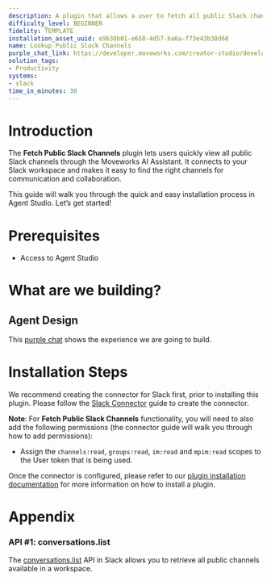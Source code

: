 ```yaml
---
description: A plugin that allows a user to fetch all public Slack channels.
difficulty_level: BEGINNER
fidelity: TEMPLATE
installation_asset_uuid: e9638b01-e658-4d57-ba6a-f73e43b38d68
name: Lookup Public Slack Channels
purple_chat_link: https://developer.moveworks.com/creator-studio/developer-tools/purple-chat/?conversation=%7B%22startTimestamp%22%3A%2211%3A43+AM%22%2C%22messages%22%3A%5B%7B%22parts%22%3A%5B%7B%22richText%22%3A%22%3Cp%3ECan+you+tell+me+which+public+channels+exist+in+our+workspace%3F%3C%2Fp%3E%22%7D%5D%2C%22role%22%3A%22user%22%7D%2C%7B%22parts%22%3A%5B%7B%22reasoningSteps%22%3A%5B%7B%22richText%22%3A%22I+am+connecting+to+the+%3Cb%3ESlack%3C%2Fb%3E+API+to+retrieve+a+list+of+all+public+channels+in+your+workspace.%22%2C%22status%22%3A%22pending%22%7D%2C%7B%22richText%22%3A%22Successfully+retrieved+the+channel+list+from+%3Cb%3ESlack%3C%2Fb%3E.%22%2C%22status%22%3A%22success%22%7D%5D%7D%2C%7B%22richText%22%3A%22%3Cp%3EHere+are+the+%3Cb%3Epublic+Slack+channels%3C%2Fb%3E+currently+available+in+our+workspace%3A%3C%2Fp%3E%5Cn%3Col%3E%5Cn++%3Cli%3E%3Cb%3Erandom%3C%2Fb%3E%3C%2Fli%3E%5Cn++%3Cli%3E%3Cb%3Ecricket%3C%2Fb%3E%3C%2Fli%3E%5Cn++%3Cli%3E%3Cb%3Esocial%3C%2Fb%3E%3C%2Fli%3E%5Cn++%3Cli%3E%3Cb%3Ecreator-studio%3C%2Fb%3E%3C%2Fli%3E%5Cn++%3Cli%3E%3Cb%3Egeneral%3C%2Fb%3E%3C%2Fli%3E%5Cn%3C%2Fol%3E%22%7D%5D%2C%22role%22%3A%22assistant%22%7D%5D%7D
solution_tags:
- Productivity
systems:
- slack
time_in_minutes: 30
---
```


# Introduction

The **Fetch Public Slack Channels** plugin lets users quickly view all public Slack channels through the Moveworks AI Assistant. It connects to your Slack workspace and makes it easy to find the right channels for communication and collaboration.

This guide will walk you through the quick and easy installation process in Agent Studio. Let’s get started!

# Prerequisites

- Access to Agent Studio

# What are we building?

## Agent Design

This [purple chat](https://developer.moveworks.com/creator-studio/developer-tools/purple-chat/?conversation=%7B%22startTimestamp%22%3A%2211%3A43+AM%22%2C%22messages%22%3A%5B%7B%22parts%22%3A%5B%7B%22richText%22%3A%22%3Cp%3ECan+you+tell+me+which+public+channels+exist+in+our+workspace%3F%3C%2Fp%3E%22%7D%5D%2C%22role%22%3A%22user%22%7D%2C%7B%22parts%22%3A%5B%7B%22richText%22%3A%22%3Cp%3EHere+are+the+%3Cb%3Epublic+Slack+channels%3C%2Fb%3E+currently+available+in+our+workspace%3A%3C%2Fp%3E%5Cn%3Col%3E%5Cn++%3Cli%3E%3Cb%3Erandom%3C%2Fb%3E%3C%2Fli%3E%5Cn++%3Cli%3E%3Cb%3Ecricket%3C%2Fb%3E%3C%2Fli%3E%5Cn++%3Cli%3E%3Cb%3Esocial%3C%2Fb%3E%3C%2Fli%3E%5Cn++%3Cli%3E%3Cb%3Ecreator-studio%3C%2Fb%3E%3C%2Fli%3E%5Cn++%3Cli%3E%3Cb%3Egeneral%3C%2Fb%3E%3C%2Fli%3E%5Cn%3C%2Fol%3E%22%7D%5D%2C%22role%22%3A%22assistant%22%7D%5D%7D) shows the experience we are going to build.

# Installation Steps

We recommend creating the connector for Slack first, prior to installing this plugin. Please follow the [Slack Connector](https://developer.moveworks.com/creator-studio/resources/connector/?id=slack) guide to create the connector.

**Note**: For **Fetch Public Slack Channels** functionality, you will need to also add the following permissions (the connector guide will walk you through how to add permissions): 

- Assign the `channels:read`, `groups:read`, `im:read` and `mpim:read` scopes to the User token that is being used.

Once the connector is configured, please refer to our [plugin installation documentation](https://help.moveworks.com/docs/ai-agent-marketplace) for more information on how to install a plugin. 

# Appendix

### API #1: **conversations.list**

The [conversations.list](https://api.slack.com/methods/conversations.list) API in Slack allows you to retrieve all public channels available in a workspace.
